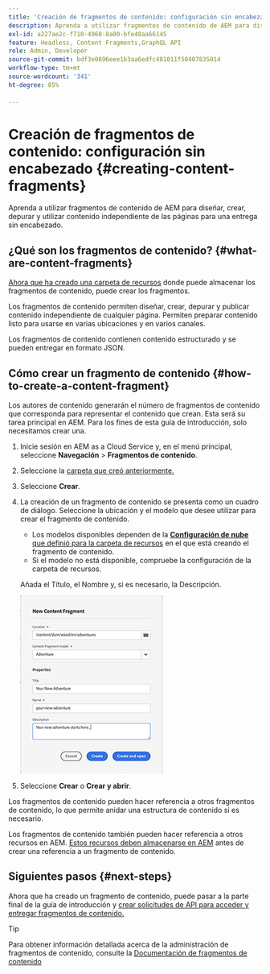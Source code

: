 ```yaml
---
title: 'Creación de fragmentos de contenido: configuración sin encabezado'
description: Aprenda a utilizar fragmentos de contenido de AEM para diseñar, crear, depurar y utilizar contenido independiente de las páginas para una entrega sin encabezado.
exl-id: a227ae2c-f710-4968-8a00-bfe48aa66145
feature: Headless, Content Fragments,GraphQL API
role: Admin, Developer
source-git-commit: bdf3e0896eee1b3aa6edfc481011f50407835014
workflow-type: tm+mt
source-wordcount: '341'
ht-degree: 85%

---
```


# Creación de fragmentos de contenido: configuración sin encabezado {#creating-content-fragments}

Aprenda a utilizar fragmentos de contenido de AEM para diseñar, crear, depurar y utilizar contenido independiente de las páginas para una entrega sin encabezado.

## ¿Qué son los fragmentos de contenido? {#what-are-content-fragments}

[Ahora que ha creado una carpeta de recursos](create-assets-folder.md) donde puede almacenar los fragmentos de contenido, puede crear los fragmentos.

Los fragmentos de contenido permiten diseñar, crear, depurar y publicar contenido independiente de cualquier página. Permiten preparar contenido listo para usarse en varias ubicaciones y en varios canales.

Los fragmentos de contenido contienen contenido estructurado y se pueden entregar en formato JSON.

## Cómo crear un fragmento de contenido {#how-to-create-a-content-fragment}

Los autores de contenido generarán el número de fragmentos de contenido que corresponda para representar el contenido que crean. Esta será su tarea principal en AEM. Para los fines de esta guía de introducción, solo necesitamos crear una.

1. Inicie sesión en AEM as a Cloud Service y, en el menú principal, seleccione **Navegación** > **Fragmentos de contenido**.

1. Seleccione la [carpeta que creó anteriormente.](create-assets-folder.md)
1. Seleccione **Crear**.
1. La creación de un fragmento de contenido se presenta como un cuadro de diálogo.
Seleccione la ubicación y el modelo que desee utilizar para crear el fragmento de contenido.

   * Los modelos disponibles dependen de la [**Configuración de nube** que definió para la carpeta de recursos](create-assets-folder.md) en el que está creando el fragmento de contenido.
   * Si el modelo no está disponible, compruebe la configuración de la carpeta de recursos.

   Añada el Título, el Nombre y, si es necesario, la Descripción.

   ![Cuadro de diálogo Crear fragmento de contenido nuevo](/help/sites-cloud/administering/content-fragments/assets/cfc-console-create.png)

1. Seleccione **Crear** o **Crear y abrir**.

Los fragmentos de contenido pueden hacer referencia a otros fragmentos de contenido, lo que permite anidar una estructura de contenido si es necesario.

Los fragmentos de contenido también pueden hacer referencia a otros recursos en AEM. [Estos recursos deben almacenarse en AEM](/help/assets/manage-digital-assets.md) antes de crear una referencia a un fragmento de contenido.

## Siguientes pasos {#next-steps}

Ahora que ha creado un fragmento de contenido, puede pasar a la parte final de la guía de introducción y [crear solicitudes de API para acceder y entregar fragmentos de contenido.](create-api-request.md)

>[!TIP]
>
>Para obtener información detallada acerca de la administración de fragmentos de contenido, consulte la [Documentación de fragmentos de contenido](/help/sites-cloud/administering/content-fragments/overview.md)
